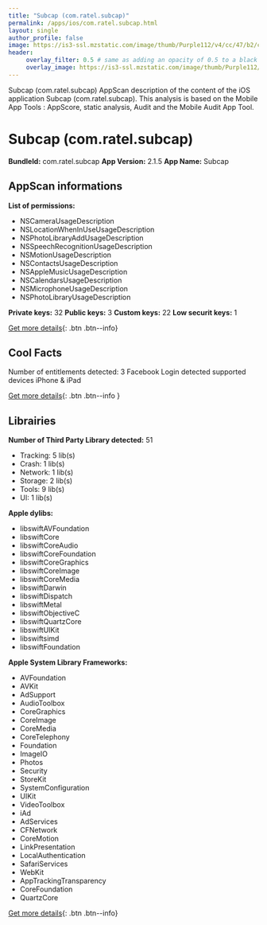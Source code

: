 ```yaml
---
title: "Subcap (com.ratel.subcap)"
permalink: /apps/ios/com.ratel.subcap.html
layout: single
author_profile: false
image: https://is3-ssl.mzstatic.com/image/thumb/Purple112/v4/cc/47/b2/cc47b200-473b-d62a-3f0d-e8439ea86bf1/AppIcon-0-0-1x_U007emarketing-0-0-0-7-0-0-sRGB-0-0-0-GLES2_U002c0-512MB-85-220-0-0.png/512x512bb.jpg
header: 
     overlay_filter: 0.5 # same as adding an opacity of 0.5 to a black background
     overlay_image: https://is3-ssl.mzstatic.com/image/thumb/Purple112/v4/cc/47/b2/cc47b200-473b-d62a-3f0d-e8439ea86bf1/AppIcon-0-0-1x_U007emarketing-0-0-0-7-0-0-sRGB-0-0-0-GLES2_U002c0-512MB-85-220-0-0.png/512x512bb.jpg
---
```

Subcap (com.ratel.subcap) AppScan description of the content of the iOS application Subcap (com.ratel.subcap). This analysis is based on the Mobile App Tools : AppScore, static analysis, Audit and the Mobile Audit App Tool.

# Subcap (com.ratel.subcap)

**BundleId:** com.ratel.subcap
**App Version:** 2.1.5
**App Name:** Subcap


## AppScan informations 

**List of permissions:** 
- NSCameraUsageDescription
- NSLocationWhenInUseUsageDescription
- NSPhotoLibraryAddUsageDescription
- NSSpeechRecognitionUsageDescription
- NSMotionUsageDescription
- NSContactsUsageDescription
- NSAppleMusicUsageDescription
- NSCalendarsUsageDescription
- NSMicrophoneUsageDescription
- NSPhotoLibraryUsageDescription
  
  
**Private keys:** 32
**Public keys:** 3
**Custom keys:** 22
**Low securit keys:** 1
  
[Get more details](/pricing.html){: .btn .btn--info}

## Cool Facts

Number of entitlements detected: 3
Facebook Login detected
supported devices iPhone & iPad
  
[Get more details](/pricing.html){: .btn .btn--info }

## Librairies 
**Number of Third Party Library detected:** 51
- Tracking: 5 lib(s)
- Crash: 1 lib(s)
- Network: 1 lib(s)
- Storage: 2 lib(s)
- Tools: 9 lib(s)
- UI: 1 lib(s)


**Apple dylibs:**
- libswiftAVFoundation
- libswiftCore
- libswiftCoreAudio
- libswiftCoreFoundation
- libswiftCoreGraphics
- libswiftCoreImage
- libswiftCoreMedia
- libswiftDarwin
- libswiftDispatch
- libswiftMetal
- libswiftObjectiveC
- libswiftQuartzCore
- libswiftUIKit
- libswiftsimd
- libswiftFoundation


**Apple System Library Frameworks:**
- AVFoundation
- AVKit
- AdSupport
- AudioToolbox
- CoreGraphics
- CoreImage
- CoreMedia
- CoreTelephony
- Foundation
- ImageIO
- Photos
- Security
- StoreKit
- SystemConfiguration
- UIKit
- VideoToolbox
- iAd
- AdServices
- CFNetwork
- CoreMotion
- LinkPresentation
- LocalAuthentication
- SafariServices
- WebKit
- AppTrackingTransparency
- CoreFoundation
- QuartzCore


  
[Get more details](/pricing.html){: .btn .btn--info}

